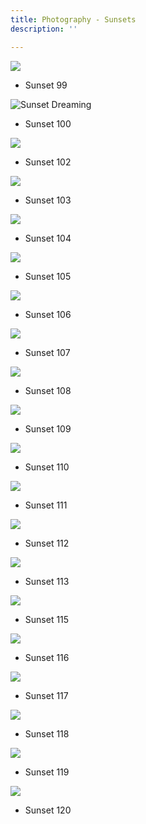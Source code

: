 ```yaml
---
title: Photography - Sunsets
description: ''

---
```

![](/assets/img/img_9664.JPEG)

* Sunset 99

![](/assets/img/sunset-dreaming.JPEG "Sunset Dreaming")

* Sunset 100

![](/assets/img/img_9802.JPEG)

* Sunset  102

![](/assets/img/img_9959.JPEG)

* Sunset 103

![](/assets/img/img_9873.JPEG)

* Sunset 104

![](/assets/img/img_9919.JPEG)

* Sunset 105

![](/assets/img/img_9986.JPEG)

* Sunset 106

![](/assets/img/img_0350.JPEG)

* Sunset 107

![](/assets/img/img_0181.JPG)

* Sunset 108

![](/assets/img/img_0033.JPEG)

* Sunset 109

![](/assets/img/img_9934.JPEG)

* Sunset 110

![](/assets/img/img_0138.JPEG)

* Sunset 111

![](/assets/img/img_0125.JPEG)

* Sunset 112

![](/assets/img/img_0315.JPG)

* Sunset 113

![](/assets/img/img_9772.JPEG)

* Sunset 115

![](/assets/img/img_9599.JPEG)

* Sunset 116

![](/assets/img/img_0214.JPEG)

* Sunset 117

![](/assets/img/img_0041.JPEG)

* Sunset 118

![](/assets/img/img_9606.JPEG)

* Sunset 119

![](/assets/img/img_0352.JPG)

* Sunset 120